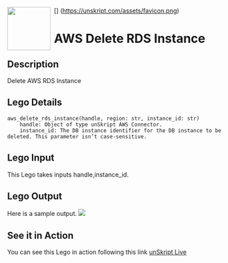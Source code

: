 [<img align="left" src="https://unskript.com/assets/favicon.png" width="100" height="100" style="padding-right: 5px">]
(https://unskript.com/assets/favicon.png)
<h1>AWS Delete RDS Instance</h1>

## Description
Delete AWS RDS Instance

## Lego Details
	aws_delete_rds_instance(handle, region: str, instance_id: str)
		handle: Object of type unSkript AWS Connector.
		instance_id: The DB instance identifier for the DB instance to be deleted. This parameter isn’t case-sensitive.

## Lego Input
This Lego takes inputs handle,instance_id.

## Lego Output
Here is a sample output.
<img src="./1.png">

## See it in Action

You can see this Lego in action following this link [unSkript Live](https://us.app.unskript.io)